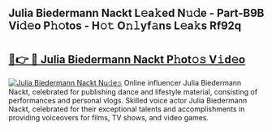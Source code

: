 ## Julia Biedermann Nackt L𝚎a𝚔ed N𝚞𝚍e - Part-B9B Vi𝚍𝚎o P𝚑𝚘tos - H𝚘𝚝 O𝚗𝚕yf𝚊ns L𝚎a𝚔s Rf92q

# <h2><a href="http://kf7zky.oniu.top/?m=Julia+Biedermann+Nackt">🔗👉 🔴 Julia Biedermann Nackt P𝚑ot𝚘𝚜 V𝚒d𝚎o</a></h2>

[![Julia Biedermann Nackt Nu𝚍e𝚜](https://i.imgur.com/0qMVB7G.gif)](http://kf7zky.oniu.top/?m=Julia+Biedermann+Nackt)
Online influencer Julia Biedermann Nackt, celebrated for publishing dance and lifestyle material, consisting of performances and personal vlogs. Skilled voice actor Julia Biedermann Nackt, celebrated for their exceptional talents and accomplishments in providing voiceovers for films, TV shows, and video games.  
